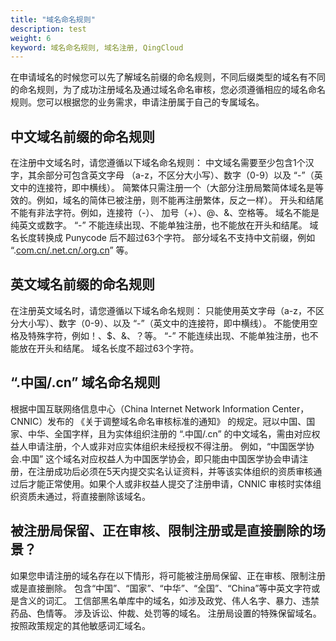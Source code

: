 ```yaml
---
title: "域名命名规则"
description: test
weight: 6
keyword: 域名命名规则, 域名注册, QingCloud
---
```




在申请域名的时候您可以先了解域名前缀的命名规则，不同后缀类型的域名有不同的命名规则，为了成功注册域名及通过域名命名审核，您必须遵循相应的域名命名规则。您可以根据您的业务需求，申请注册属于自己的专属域名。

## 中文域名前缀的命名规则

在注册中文域名时，请您遵循以下域名命名规则：
中文域名需要至少包含1个汉字，其余部分可包含英文字母 （a-z，不区分大小写）、数字（0-9）以及 “-”（英文中的连接符，即中横线）。
简繁体只需注册一个（大部分注册局繁简体域名是等效的。例如，域名的简体已被注册，则不能再注册繁体，反之一样）。
开头和结尾不能有非法字符。例如，连接符（-）、 加号（+）、@、&、空格等。
域名不能是纯英文或数字。
“-” 不能连续出现、不能单独注册，也不能放在开头和结尾。
域名长度转换成 Punycode 后不超过63个字符。
部分域名不支持中文前缀，例如 “.[com.cn/.net.cn/.org.cn](http://com.cn/.net.cn/.org.cn)” 等。

## 英文域名前缀的命名规则

在注册英文域名时，请您遵循以下域名命名规则：
只能使用英文字母（a-z，不区分大小写）、数字（0-9）、以及 “-”（英文中的连接符，即中横线）。
不能使用空格及特殊字符，例如！、$、&、？等。
“-” 不能连续出现、不能单独注册，也不能放在开头和结尾。
域名长度不超过63个字符。

## “.中国/.cn” 域名命名规则

根据中国互联网络信息中心（China Internet Network Information Center，CNNIC）发布的 《关于调整域名命名审核标准的通知》 的规定。冠以中国、国家、中华、全国字样，且为实体组织注册的 “.中国/.cn” 的中文域名，需由对应权益人申请注册，个人或非对应实体组织未经授权不得注册。
例如，“中国医学协会.中国” 这个域名对应权益人为中国医学协会，即只能由中国医学协会申请注册，在注册成功后必须在5天内提交实名认证资料，并等该实体组织的资质审核通过后才能正常使用。如果个人或非权益人提交了注册申请，CNNIC 审核时实体组织资质未通过，将直接删除该域名。

## 被注册局保留、正在审核、限制注册或是直接删除的场景？

如果您申请注册的域名存在以下情形，将可能被注册局保留、正在审核、限制注册或是直接删除。
包含“中国”、“国家”、“中华”、“全国”、“China”等中英文字符或是含义的词汇。
工信部黑名单库中的域名，如涉及政党、伟人名字、暴力、违禁药品、色情等。
涉及诉讼、仲裁、处罚等的域名。
注册局设置的特殊保留域名。
按照政策规定的其他敏感词汇域名。